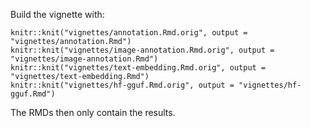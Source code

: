 Build the vignette with:

```
knitr::knit("vignettes/annotation.Rmd.orig", output = "vignettes/annotation.Rmd")
knitr::knit("vignettes/image-annotation.Rmd.orig", output = "vignettes/image-annotation.Rmd")
knitr::knit("vignettes/text-embedding.Rmd.orig", output = "vignettes/text-embedding.Rmd")
knitr::knit("vignettes/hf-gguf.Rmd.orig", output = "vignettes/hf-gguf.Rmd")
```

The RMDs then only contain the results.
